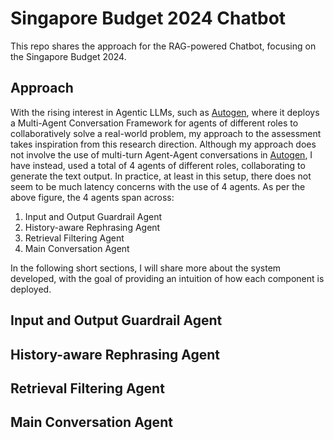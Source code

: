 # Singapore Budget 2024 Chatbot 
This repo shares the approach for the RAG-powered Chatbot, focusing on the Singapore Budget 2024. 
## Approach 
With the rising interest in Agentic LLMs, such as [Autogen](https://microsoft.github.io/autogen/), where it deploys a Multi-Agent Conversation Framework for agents of different roles to collaboratively solve a real-world problem, my approach to the assessment takes inspiration from this research direction. Although my approach does not involve the use of multi-turn Agent-Agent conversations in [Autogen](https://microsoft.github.io/autogen/), I have instead, used a total of $4$ agents of different roles, collaborating to generate the text output. In practice, at least in this setup, there does not seem to be much latency concerns with the use of $4$ agents. As per the above figure, the $4$ agents span across: 
1. Input and Output Guardrail Agent
2. History-aware Rephrasing Agent
3. Retrieval Filtering Agent
4. Main Conversation Agent

In the following short sections, I will share more about the system developed, with the goal of providing an intuition of how each component is deployed.

## Input and Output Guardrail Agent

## History-aware Rephrasing Agent
## Retrieval Filtering Agent
##  Main Conversation Agent



